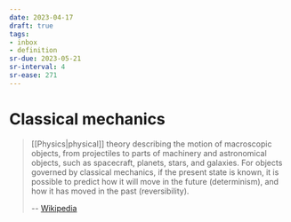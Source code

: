 ```yaml
---
date: 2023-04-17
draft: true
tags:
- inbox
- definition
sr-due: 2023-05-21
sr-interval: 4
sr-ease: 271
---
```


# Classical mechanics

> [[Physics|physical]] theory describing the motion of macroscopic objects, from
> projectiles to parts of machinery and astronomical objects, such as
> spacecraft, planets, stars, and galaxies. For objects governed by classical
> mechanics, if the present state is known, it is possible to predict how it
> will move in the future (determinism), and how it has moved in the past
> (reversibility).
>
> -- [Wikipedia](https://en.wikipedia.org/wiki/Classical_mechanics)
